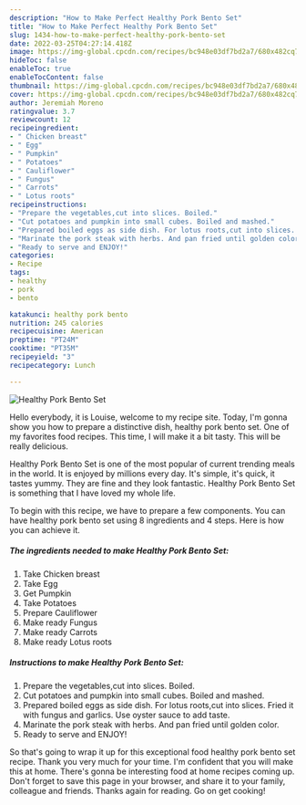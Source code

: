 ```yaml
---
description: "How to Make Perfect Healthy Pork Bento Set"
title: "How to Make Perfect Healthy Pork Bento Set"
slug: 1434-how-to-make-perfect-healthy-pork-bento-set
date: 2022-03-25T04:27:14.418Z
image: https://img-global.cpcdn.com/recipes/bc948e03df7bd2a7/680x482cq70/healthy-pork-bento-set-recipe-main-photo.jpg
hideToc: false
enableToc: true
enableTocContent: false
thumbnail: https://img-global.cpcdn.com/recipes/bc948e03df7bd2a7/680x482cq70/healthy-pork-bento-set-recipe-main-photo.jpg
cover: https://img-global.cpcdn.com/recipes/bc948e03df7bd2a7/680x482cq70/healthy-pork-bento-set-recipe-main-photo.jpg
author: Jeremiah Moreno
ratingvalue: 3.7
reviewcount: 12
recipeingredient:
- " Chicken breast"
- " Egg"
- " Pumpkin"
- " Potatoes"
- " Cauliflower"
- " Fungus"
- " Carrots"
- " Lotus roots"
recipeinstructions:
- "Prepare the vegetables,cut into slices. Boiled."
- "Cut potatoes and pumpkin into small cubes. Boiled and mashed."
- "Prepared boiled eggs as side dish. For lotus roots,cut into slices. Fried it with fungus and garlics. Use oyster sauce to add taste."
- "Marinate the pork steak with herbs. And pan fried until golden color."
- "Ready to serve and ENJOY!"
categories:
- Recipe
tags:
- healthy
- pork
- bento

katakunci: healthy pork bento 
nutrition: 245 calories
recipecuisine: American
preptime: "PT24M"
cooktime: "PT35M"
recipeyield: "3"
recipecategory: Lunch

---
```



![Healthy Pork Bento Set](https://img-global.cpcdn.com/recipes/bc948e03df7bd2a7/680x482cq70/healthy-pork-bento-set-recipe-main-photo.jpg)

Hello everybody, it is Louise, welcome to my recipe site. Today, I'm gonna show you how to prepare a distinctive dish, healthy pork bento set. One of my favorites food recipes. This time, I will make it a bit tasty. This will be really delicious.



Healthy Pork Bento Set is one of the most popular of current trending meals in the world. It is enjoyed by millions every day. It's simple, it's quick, it tastes yummy. They are fine and they look fantastic. Healthy Pork Bento Set is something that I have loved my whole life.


To begin with this recipe, we have to prepare a few components. You can have healthy pork bento set using 8 ingredients and 4 steps. Here is how you can achieve it.

<!--inarticleads1-->

##### The ingredients needed to make Healthy Pork Bento Set:

1. Take  Chicken breast
1. Take  Egg
1. Get  Pumpkin
1. Take  Potatoes
1. Prepare  Cauliflower
1. Make ready  Fungus
1. Make ready  Carrots
1. Make ready  Lotus roots




<!--inarticleads2-->

##### Instructions to make Healthy Pork Bento Set:

1. Prepare the vegetables,cut into slices. Boiled.
1. Cut potatoes and pumpkin into small cubes. Boiled and mashed.
1. Prepared boiled eggs as side dish. For lotus roots,cut into slices. Fried it with fungus and garlics. Use oyster sauce to add taste.
1. Marinate the pork steak with herbs. And pan fried until golden color.
1. Ready to serve and ENJOY!



So that's going to wrap it up for this exceptional food healthy pork bento set recipe. Thank you very much for your time. I'm confident that you will make this at home. There's gonna be interesting food at home recipes coming up. Don't forget to save this page in your browser, and share it to your family, colleague and friends. Thanks again for reading. Go on get cooking!

